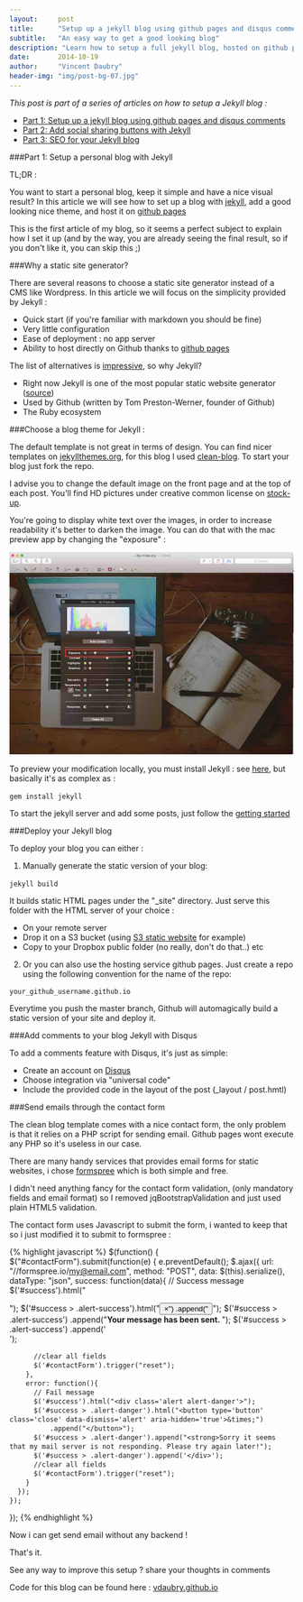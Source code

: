 ```yaml
---
layout:     post
title:      "Setup up a jekyll blog using github pages and disqus comments"
subtitle:   "An easy way to get a good looking blog"
description: "Learn how to setup a full jekyll blog, hosted on github pages, including a custom theme and Disqus comments. We'll also see how to add a contact form and send email without any server !"
date:       2014-10-19
author:     "Vincent Daubry"
header-img: "img/post-bg-07.jpg"
---
```


<i>This post is part of a series of articles on how to setup a Jekyll blog :</i>

* [Part 1: Setup up a jekyll blog using github pages and disqus comments]({{site.url}}/2014/10/19/setup-a-jekyll-blog/)
* [Part 2: Add social sharing buttons with Jekyll]({{site.url}}/2014/10/20/add-social-sharing-buttons-with-jekyll/)
* [Part 3: SEO for your Jekyll blog]({{site.url}}/2014/10/21/SEO-for-your-Jekyll-blog/)

###Part 1: Setup a personal blog with Jekyll

TL;DR :

You want to start a personal blog, keep it simple and have a nice visual result? In this article we will see how to set up a blog with [jekyll](http://jekyllrb.com/), add a good looking nice theme, and host it on [github pages](https://pages.github.com/)

This is the first article of my blog, so it seems a perfect subject to explain how I set it up (and by the way, you are already seeing the final result, so if you don't like it, you can skip this ;)

###Why a static site generator?

There are several reasons to choose a static site generator instead of a CMS like Wordpress. In this article we will focus on the simplicity provided by Jekyll :

* Quick start (if you're familiar with markdown you should be fine)
* Very little configuration
* Ease of deployment : no app server
* Ability to host directly on Github thanks to [github pages](https://pages.github.com/)

The list of alternatives is [impressive](https://staticsitegenerators.net), so why Jekyll?

* Right now Jekyll is one of the most popular static website generator ([source](https://www.staticgen.com/))
* Used by Github (written by Tom Preston-Werner, founder of Github)
* The Ruby ecosystem


###Choose a blog theme for Jekyll :

The default template is not great in terms of design. You can find nicer templates on [jekyllthemes.org](http://jekyllthemes.org/), for this blog I used [clean-blog](https://github.com/IronSummitMedia/startbootstrap-clean-blog-jekyll). To start your blog just fork the repo.

I advise you to change the default image on the front page and at the top of each post. You'll find HD pictures under creative common license on [stock-up](http://www.sitebuilderreport.com/stock-up).

You're going to display white text over the images, in order to increase readability it's better to darken the image. You can do that with the mac preview app by changing the "exposure" :

<img src="/img//posts/2014-11-19-setup-a-jekyll-blog/exposure.jpg" width="800">


To preview your modification locally, you must install Jekyll : see [here](http://jekyllrb.com/docs/installation/), but basically it's as complex as :

```gem install jekyll```

To start the jekyll server and add some posts, just follow the [getting started](http://jekyllrb.com/docs/usage/)


###Deploy your Jekyll blog

To deploy your blog you can either :

1) Manually generate the static version of your blog:

```jekyll build ```

It builds static HTML pages under the "_site" directory. Just serve this folder with the HTML server of your choice :

* On your remote server
* Drop it on a S3 bucket (using [S3 static website](http://docs.aws.amazon.com/AmazonS3/latest/dev/WebsiteHosting.html) for example)
* Copy to your Dropbox public folder (no really, don't do that..)
etc


2) Or you can also use the hosting service github pages. Just create a repo using the following convention for the name of the repo:

```
your_github_username.github.io
```

Everytime you push the master branch, Github will automagically build a static version of your site and deploy it.


###Add comments to your blog Jekyll with Disqus

To add a comments feature with Disqus, it's just as simple:

* Create an account on [Disqus](https://disqus.com)
* Choose integration via "universal code"
* Include the provided code in the layout of the post (_layout / post.hmtl)


###Send emails through the contact form

The clean blog template comes with a nice contact form, the only problem is that it relies on a PHP script for sending email. Github pages wont execute any PHP so it's useless in our case.

There are many handy services that provides email forms for static websites, i chose [formspree](http://formspree.io/) which is both simple and free.

I didn't need anything fancy for the contact form validation, (only mandatory fields and email format) so I removed jqBootstrapValidation and just used plain HTML5 validation.

The contact form uses Javascript to submit the form, i wanted to keep that so i just modified it to submit to  formspree :

{% highlight javascript %}
$(function() {
    $("#contactForm").submit(function(e) {
      e.preventDefault();
      $.ajax({
        url: "//formspree.io/my@email.com", 
        method: "POST",
        data: $(this).serialize(),
        dataType: "json",
        success: function(data){
          // Success message
          $('#success').html("<div class='alert alert-success'>");
          $('#success > .alert-success').html("<button type='button' class='close' data-dismiss='alert' aria-hidden='true'>&times;")
              .append("</button>");
          $('#success > .alert-success')
              .append("<strong>Your message has been sent. </strong>");
          $('#success > .alert-success')
              .append('</div>');

          //clear all fields
          $('#contactForm').trigger("reset");
        },
        error: function(){
          // Fail message
          $('#success').html("<div class='alert alert-danger'>");
          $('#success > .alert-danger').html("<button type='button' class='close' data-dismiss='alert' aria-hidden='true'>&times;")
              .append("</button>");
          $('#success > .alert-danger').append("<strong>Sorry it seems that my mail server is not responding. Please try again later!");
          $('#success > .alert-danger').append('</div>');
          //clear all fields
          $('#contactForm').trigger("reset");
        }
      });
    });
});
{% endhighlight %}


Now i can get send email without any backend !


That's it.

See any way to improve this setup ? share your thoughts in comments

Code for this blog can be found here : [vdaubry.github.io](http://vdaubry.github.io)